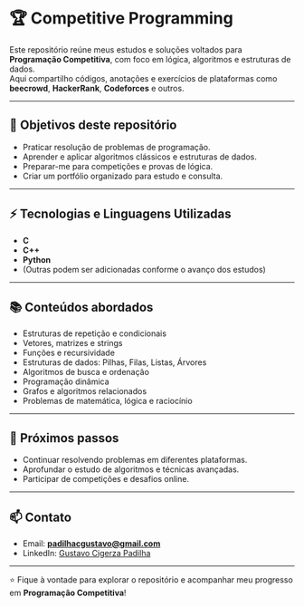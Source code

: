 # 🏆 Competitive Programming

Este repositório reúne meus estudos e soluções voltados para **Programação Competitiva**, com foco em lógica, algoritmos e estruturas de dados.  
Aqui compartilho códigos, anotações e exercícios de plataformas como **beecrowd**, **HackerRank**, **Codeforces** e outros.

---

## 🎯 Objetivos deste repositório

- Praticar resolução de problemas de programação.  
- Aprender e aplicar algoritmos clássicos e estruturas de dados.  
- Preparar-me para competições e provas de lógica.  
- Criar um portfólio organizado para estudo e consulta.  

---

## ⚡ Tecnologias e Linguagens Utilizadas

- **C**  
- **C++**  
- **Python**  
- (Outras podem ser adicionadas conforme o avanço dos estudos)  

---

## 📚 Conteúdos abordados

- Estruturas de repetição e condicionais  
- Vetores, matrizes e strings  
- Funções e recursividade  
- Estruturas de dados: Pilhas, Filas, Listas, Árvores  
- Algoritmos de busca e ordenação  
- Programação dinâmica  
- Grafos e algoritmos relacionados  
- Problemas de matemática, lógica e raciocínio  

---

## 🌱 Próximos passos

- Continuar resolvendo problemas em diferentes plataformas.  
- Aprofundar o estudo de algoritmos e técnicas avançadas.  
- Participar de competições e desafios online.  

---

## 📫 Contato

- Email: **padilhacgustavo@gmail.com**  
- LinkedIn: [Gustavo Cigerza Padilha](https://www.linkedin.com/in/gustavo-cigerza-padilha-28bbba23a/)  

---

⭐ Fique à vontade para explorar o repositório e acompanhar meu progresso em **Programação Competitiva**!
